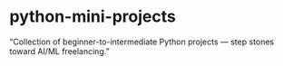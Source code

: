 # python-mini-projects
“Collection of beginner-to-intermediate Python projects — step stones toward AI/ML freelancing.”
